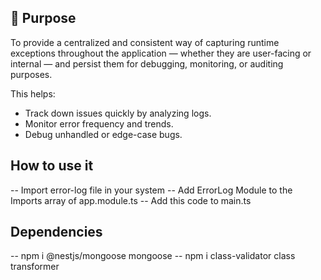 
## 🧠 Purpose

To provide a centralized and consistent way of capturing runtime exceptions throughout the application — whether they are user-facing or internal — and persist them for debugging, monitoring, or auditing purposes.

This helps:
- Track down issues quickly by analyzing logs.
- Monitor error frequency and trends.
- Debug unhandled or edge-case bugs.


## How to use it

-- Import error-log file in your system
-- Add ErrorLog Module to the Imports array of app.module.ts
-- Add this code to main.ts

<!-- const errorLogsService = app.get(ErrorLogService);
app.useGlobalFilters(new ErrorLogFilter(errorLogsService)); -->
  

## Dependencies
-- npm i @nestjs/mongoose mongoose
-- npm i class-validator class transformer

